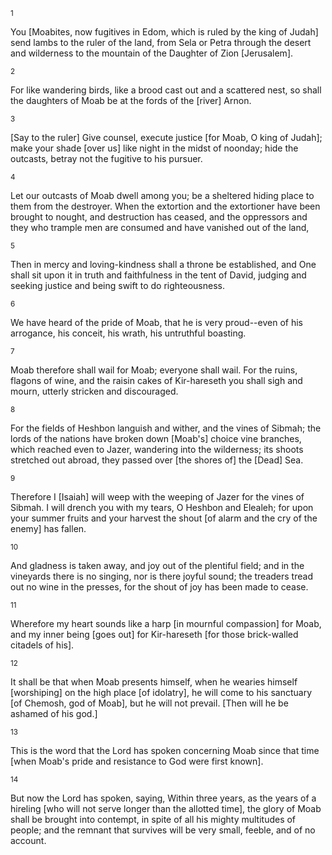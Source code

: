 <sup>1</sup> 

You [Moabites, now fugitives in Edom, which is ruled by the king of Judah] send lambs to the ruler of the land, from Sela or Petra through the desert and wilderness to the mountain of the Daughter of Zion [Jerusalem]. 

<sup>2</sup> 

For like wandering birds, like a brood cast out and a scattered nest, so shall the daughters of Moab be at the fords of the [river] Arnon. 

<sup>3</sup> 

[Say to the ruler] Give counsel, execute justice [for Moab, O king of Judah]; make your shade [over us] like night in the midst of noonday; hide the outcasts, betray not the fugitive to his pursuer. 

<sup>4</sup> 

Let our outcasts of Moab dwell among you; be a sheltered hiding place to them from the destroyer. When the extortion and the extortioner have been brought to nought, and destruction has ceased, and the oppressors and they who trample men are consumed and have vanished out of the land, 

<sup>5</sup> 

Then in mercy and loving-kindness shall a throne be established, and  One shall sit upon it in truth and faithfulness in the tent of David, judging and seeking justice and being swift to do righteousness. 

<sup>6</sup> 

We have heard of the pride of Moab, that he is very proud--even of his arrogance, his conceit, his wrath, his untruthful boasting. 

<sup>7</sup> 

Moab therefore shall wail for Moab; everyone shall wail. For the ruins, flagons of wine, and the raisin cakes of Kir-hareseth you shall sigh and mourn, utterly stricken and discouraged. 

<sup>8</sup> 

For the fields of Heshbon languish and wither, and the vines of Sibmah; the lords of the nations have broken down [Moab's] choice vine branches, which reached even to Jazer, wandering into the wilderness; its shoots stretched out abroad, they passed over [the shores of] the [Dead] Sea. 

<sup>9</sup> 

Therefore I [Isaiah] will weep with the weeping of Jazer for the vines of Sibmah. I will drench you with my tears, O Heshbon and Elealeh; for upon your summer fruits and your harvest the shout [of alarm and the cry of the enemy] has fallen. 

<sup>10</sup> 

And gladness is taken away, and joy out of the plentiful field; and in the vineyards there is no singing, nor is there joyful sound; the treaders tread out no wine in the presses, for the shout of joy has been made to cease. 

<sup>11</sup> 

Wherefore my heart sounds like a harp [in mournful compassion] for Moab, and my inner being [goes out] for Kir-hareseth [for those brick-walled citadels of his]. 

<sup>12</sup> 

It shall be that when Moab presents himself, when he wearies himself [worshiping] on the high place [of idolatry], he will come to his sanctuary [of Chemosh, god of Moab], but he will not prevail. [Then will he be ashamed of his god.] 

<sup>13</sup> 

This is the word that the Lord has spoken concerning Moab since that time [when Moab's pride and resistance to God were first known]. 

<sup>14</sup> 

But now the Lord has spoken, saying, Within three years, as the years of a hireling [who will not serve longer than the allotted time], the glory of Moab shall be brought into contempt, in spite of all his mighty multitudes of people; and the remnant that survives will be very small, feeble, and of no account.